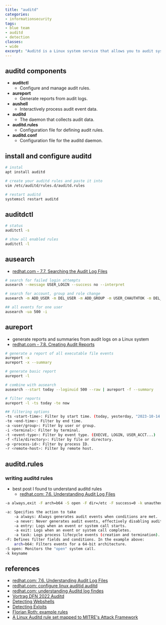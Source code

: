 ```yaml
---
title: "auditd"
categories: 
- informationsecurity
tags:
- blue team
- auditd
- detection
classes:
- wide
excerpt: "Auditd is a Linux system service that allows you to audit system events in a more detailed and configurable way than the standard Linux auditd service."
--- 
```


## auditd components

* **auditctl**
  * Configure and manage audit rules.
* **aureport**
  * Generate reports from audit logs.
* **aushell**
  * Interactively process audit event data.
* **auditd**
  * The daemon that collects audit data.
* **auditd.rules**
  * Configuration file for defining audit rules.
* **auditd.conf**
  * Configuration file for the auditd daemon.

## install and configure auditd

```bash
# instal
apt install auditd

# create your auditd rules and paste it into
vim /etc/auditd/rules.d/auditd.rules

# restart auditd
systemscl restart auditd
```

## auditdctl

```bash
# status
auditctl -s

# show all enabled rules
auditctl -l
```

## ausearch

* [redhat.com - 7.7. Searching the Audit Log Files][def3]

```bash
# search for failed login attempts
ausearch --message USER_LOGIN --success no --interpret

# search for account, group and role change
ausearch -m ADD_USER -m DEL_USER -m ADD_GROUP -m USER_CHAUTHTOK -m DEL_GROUP -m CHGRP_ID -m ROLE_ASSIGN -m ROLE_REMOVE -i

## all events for one user
ausearch -ua 500 -i
```

## aureport

* generate reports and summaries from audit logs on a Linux system
* [redhat.com - 7.8. Creating Audit Reports][def2]

```bash
# generate a report of all executable file events
aureport -x
aureport -x --summary

# generate basic report
aureport -l

# combine with ausearch
ausearch --start today --loginuid 500 --raw | aureport -f --summary

# filter reports
aureport -l -ts today -te now

## filtering options
-ts <start-time>: Filter by start time. (today, yesterday, "2023-10-14 00:00:00" ...)
-te <end-time>: Filter by end time.
-a <user/group>: Filter by user or group.
-i <terminal>: Filter by terminal.
-t <event-type>: Filter by event type. (EXECVE, LOGIN, USER_ACCT...)
-f <file/directory>: Filter by file or directory.
-p <process-id>: Filter by process ID.
-r <remote-host>: Filter by remote host.
```

## auditd.rules 

### writing auditd rules

* best post I found to understand auditd rules
  * [redhat.com: 7.6. Understanding Audit Log Files][def1] 

```bash
-a always,exit -F arch=b64 -S open -F dir=/etc -F success=0 -k unauthedfileaccess

-a: Specifies the action to take
    -a always: Always generates audit events when conditions are met.
    -a never: Never generates audit events, effectively disabling auditing.
    -a entry: Logs when an event or system call starts.
    -a exit: Logs when an event or system call completes.
    -a task: Logs process lifecycle events (creation and termination).
-F: Defines filter fields and conditions. In the example above:
    arch=b64: Filters events for a 64-bit architecture.
-S open: Monitors the "open" system call.
-k keyname
```

## references

* [redhat.com: 7.6. Understanding Audit Log Files][def1]
* [redhat.com: configure linux auditid auditd](https://www.redhat.com/sysadmin/configure-linux-auditing-auditd)
* [redhat.com: understanding Auditd log findes](https://access.redhat.com/documentation/en-us/red_hat_enterprise_linux/8/html/security_hardening/auditing-the-system_security-hardening#understanding-audit-log-files_auditing-the-system)
* [Vortrag DFN 2022 Auditd](https://www.dfn-cert.de/dokumente/workshop/2022/LinuxAuditSystems.pdf)
* [Detecting Webshells](https://pberba.github.io/security/2021/11/22/linux-threat-hunting-for-persistence-sysmon-auditd-webshell/)
* [Detecting Exloits](https://www.youtube.com/watch?v=lc1i9h1GyMA)
* [Florian Roth: example rules](https://github.com/Neo23x0/auditd)
* [A Linux Auditd rule set mapped to MITRE's Attack Framework](https://github.com/bfuzzy/auditd-attack)

[def1]: https://access.redhat.com/documentation/en-us/red_hat_enterprise_linux/6/html/security_guide/sec-understanding_audit_log_files
[def2]: https://access.redhat.com/documentation/en-us/red_hat_enterprise_linux/6/html/security_guide/sec-creating_audit_reports
[def3]: https://access.redhat.com/documentation/en-us/red_hat_enterprise_linux/6/html/security_guide/sec-searching_the_audit_log_files
